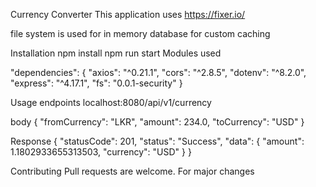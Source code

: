 Currency Converter
This application uses  https://fixer.io/

file system is used for in memory database for custom caching

Installation
npm install
npm run start
Modules used

  "dependencies": {
    "axios": "^0.21.1",
    "cors": "^2.8.5",
    "dotenv": "^8.2.0",
    "express": "^4.17.1",
    "fs": "0.0.1-security"
  }


Usage endpoints
localhost:8080/api/v1/currency

body
{
	"fromCurrency": "LKR",
	"amount": 234.0,
	"toCurrency": "USD"
}

Response
{
    "statusCode": 201,
    "status": "Success",
    "data": {
        "amount": 1.1802933655313503,
        "currency": "USD"
    }
}

Contributing
Pull requests are welcome. For major changes
